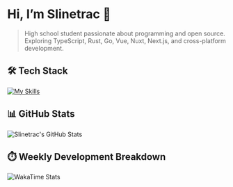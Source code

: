 # Hi, I’m Slinetrac 👋

> High school student passionate about programming and open source.  
> Exploring TypeScript, Rust, Go, Vue, Nuxt, Next.js, and cross-platform development.

## 🛠 Tech Stack
[![My Skills](https://skillicons.dev/icons?i=ts,rust,go,dart,react,vue,nextjs,nuxt,flutter,electron,tauri,docker)](https://skillicons.dev)

## 📊 GitHub Stats
![Slinetrac's GitHub Stats](https://github-readme-stats.vercel.app/api?username=Slinetrac&show_icons=true&theme=tokyonight&hide_border=true&count_private=true)

## ⏱️ Weekly Development Breakdown
![WakaTime Stats](https://github-readme-stats.vercel.app/api/wakatime?username=Slinetrac&layout=compact&theme=tokyonight&hide_border=true)
